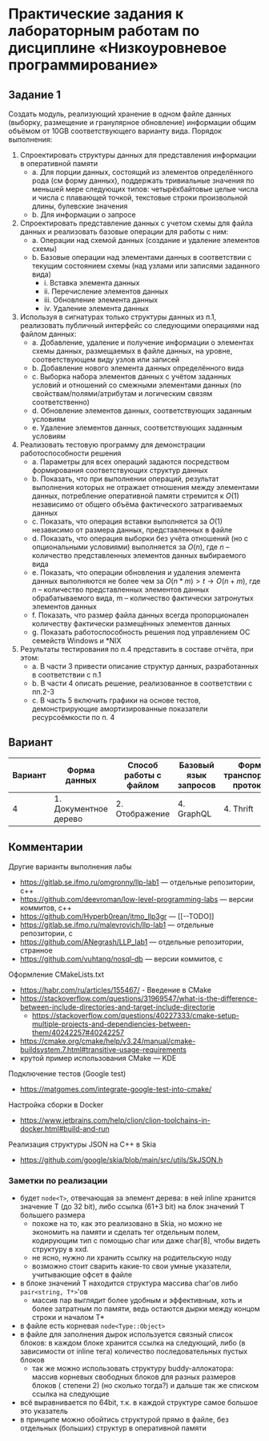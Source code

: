 # Практические задания к лабораторным работам по дисциплине «Низкоуровневое программирование»

## Задание 1

Создать модуль, реализующий хранение в одном файле данных (выборку, размещение и гранулярное
обновление) информации общим объёмом от 10GB соответствующего варианту вида.
Порядок выполнения:
1. Спроектировать структуры данных для представления информации в оперативной памяти
   - a. Для порции данных, состоящий из элементов определённого рода (см форму данных),
   поддержать тривиальные значения по меньшей мере следующих типов: четырёхбайтовые
   целые числа и числа с плавающей точкой, текстовые строки произвольной длины, булевские
   значения
   - b. Для информации о запросе
2. Спроектировать представление данных с учетом схемы для файла данных и реализовать базовые
   операции для работы с ним:
   - a. Операции над схемой данных (создание и удаление элементов схемы)
   - b. Базовые операции над элементами данных в соответствии с текущим состоянием схемы (над
   узлами или записями заданного вида)
       - i. Вставка элемента данных
       - ii. Перечисление элементов данных
       - iii. Обновление элемента данных
       - iv. Удаление элемента данных
3. Используя в сигнатурах только структуры данных из п.1, реализовать публичный интерфейс со
   следующими операциями над файлом данных:
   - a. Добавление, удаление и получение информации о элементах схемы данных, размещаемых в
   файле данных, на уровне, соответствующем виду узлов или записей
   - b. Добавление нового элемента данных определённого вида
   - c. Выборка набора элементов данных с учётом заданных условий и отношений со смежными
   элементами данных (по свойствам/полями/атрибутам и логическим связям соответственно)
   - d. Обновление элементов данных, соответствующих заданным условиям
   - e. Удаление элементов данных, соответствующих заданным условиям
4. Реализовать тестовую программу для демонстрации работоспособности решения
   - a. Параметры для всех операций задаются посредством формирования соответствующих структур
   данных
   - b. Показать, что при выполнении операций, результат выполнения которых не отражает
   отношения между элементами данных, потребление оперативной памяти стремится к $O(1)$
   независимо от общего объёма фактического затрагиваемых данных
   - c. Показать, что операция вставки выполняется за $O(1)$ независимо от размера данных,
   представленных в файле
   - d. Показать, что операция выборки без учёта отношений (но с опциональными условиями)
   выполняется за $O(n)$, где $n$ – количество представленных элементов данных выбираемого вида
   - e. Показать, что операции обновления и удаления элемента данных выполняются не более чем за
   $O(n*m) > t \to O(n+m)$, где $n$ – количество представленных элементов данных обрабатываемого
   вида, m – количество фактически затронутых элементов данных
   - f. Показать, что размер файла данных всегда пропорционален количеству фактически
   размещённых элементов данных
   - g. Показать работоспособность решения под управлением ОС семейств Windows и *NIX
5. Результаты тестирования по п.4 представить в составе отчёта, при этом:
   - a. В части 3 привести описание структур данных, разработанных в соответствии с п.1
   - b. В части 4 описать решение, реализованное в соответствии с пп.2-3
   - c. В часть 5 включить графики на основе тестов, демонстрирующие амортизированные показатели
   ресурсоёмкости по п. 4

## Вариант 

| Вариант | Форма данных          | Способ работы с файлом | Базовый язык запросов | Формат транспортного протокола | UI API |
|---------|-----------------------|------------------------|-----------------------|--------------------------------|--------|
| 4       | 1. Документное дерево | 2. Отображение         | 4. GraphQL            | 4. Thrift                      | 4      |

## Комментарии

Другие варианты выполнения лабы

- https://gitlab.se.ifmo.ru/omgronny/llp-lab1 — отдельные репозитории, c++
- https://github.com/deevroman/low-level-programming-labs — версии коммитов, c++
- https://github.com/Hyperb0rean/itmo_llp3gr — [[--TODO]]
- https://gitlab.se.ifmo.ru/malevrovich/llp-lab1 — отдельные репозитории, с
- https://github.com/ANegrash/LLP_lab1 — отдельные репозитории, странное
- https://github.com/vuhtang/nosql-db ― версии коммитов, с

Оформление CMakeLists.txt

- https://habr.com/ru/articles/155467/ - Введение в CMake
- https://stackoverflow.com/questions/31969547/what-is-the-difference-between-include-directories-and-target-include-directorie
   - https://stackoverflow.com/questions/40227333/cmake-setup-multiple-projects-and-dependiencies-between-them/40242257#40242257
- https://cmake.org/cmake/help/v3.24/manual/cmake-buildsystem.7.html#transitive-usage-requirements
- крутой пример использования CMake — KDE

Подключение тестов (Google test)

- https://matgomes.com/integrate-google-test-into-cmake/

Настройка сборки в Docker 

- https://www.jetbrains.com/help/clion/clion-toolchains-in-docker.html#build-and-run

Реализация структуры JSON на C++ в Skia

- https://github.com/google/skia/blob/main/src/utils/SkJSON.h

### Заметки по реализации

- будет `node<T>`, отвечающая за элемент дерева: в ней inline хранится значение T (до 32 bit), либо ссылка (61+3 bit) на
  блок значений T большего размера
   - похоже на то, как это реализовано в Skia, но можно не экономить на памяти и сделать тег отдельным полем, кодирующим
     тип с помощью char или даже char[8], чтобы видеть структуру в xxd.
   - не ясно, нужно ли хранить ссылку на родительскую ноду
   - возможно стоит сварить какие-то свои умные указатели, учитывающие офсет в файле
- в блоке значений T находится структура массива char'ов либо `pair<string, T*>`'oв
   - массив пар выглядит более удобным и эффективным, хоть и более затратным по памяти, ведь остаются дырки между концом
     строки и началом T*
- в файле есть корневая `node<Type::Object>`
- в файле для заполнения дырок используется связный список блоков: в каждом блоке хранится ссылка на следующий, либо (в
  зависимости от inline тега) количество последовательных пустых блоков
   - так же можно использовать структуру buddy-аллокатора: массив корневых свободных блоков для разных размеров блоков (
     степени 2) (но сколько тогда?) и дальше так же списком ссылка на следующие
- всё выравнивается по 64bit, т.к. в каждой структуре самое большое это указатель
- в принципе можно обойтись структурой прямо в файле, без отдельных (больших) структур в оперативной памяти